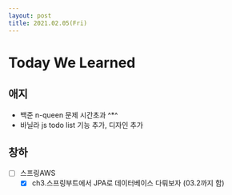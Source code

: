 ```yaml
---
layout: post
title: 2021.02.05(Fri)
---
```

# Today We Learned

## 애지

- 백준 n-queen 문제 시간초과 ^*^
- 바닐라 js todo list 기능 추가, 디자인 추가

## 창하

- [ ] 스프링AWS 
  - [x] ch3.스프링부트에서 JPA로 데이터베이스 다뤄보자 (03.2까지 함)
